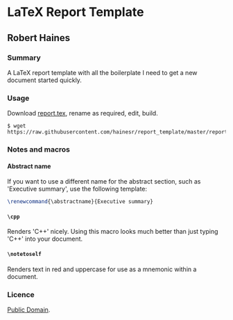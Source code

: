 # LaTeX Report Template
## Robert Haines

### Summary

A LaTeX report template with all the boilerplate I need to get a new document started quickly.

### Usage

Download [report.tex](https://raw.githubusercontent.com/hainesr/report_template/master/report.tex), rename as required, edit, build.

```shell
$ wget https://raw.githubusercontent.com/hainesr/report_template/master/report.tex
```

### Notes and macros

#### Abstract name

If you want to use a different name for the abstract section, such as 'Executive summary', use the following template:

```latex
\renewcommand{\abstractname}{Executive summary}
```

#### `\cpp`

Renders 'C++' nicely. Using this macro looks much better than just typing 'C++' into your document.

#### `\notetoself`

Renders text in red and uppercase for use as a mnemonic within a document.

### Licence

[Public Domain](http://unlicense.org).

